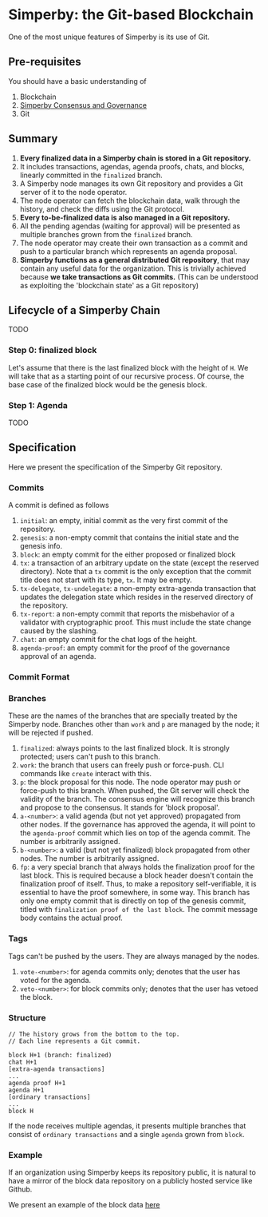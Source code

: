 # Simperby: the Git-based Blockchain

One of the most unique features of Simperby is its use of Git.

## Pre-requisites

You should have a basic understanding of

1. Blockchain
2. [Simperby Consensus and Governance](./protocol_overview.md)
3. Git

## Summary

1. **Every finalized data in a Simperby chain is stored in a Git repository.**
2. It includes transactions, agendas, agenda proofs, chats, and blocks, linearly committed in the `finalized` branch.
3. A Simperby node manages its own Git repository and provides a Git server of it to the node operator.
4. The node operator can fetch the blockchain data, walk through the history, and check the diffs using the Git protocol.
5. **Every to-be-finalized data is also managed in a Git repository.**
6. All the pending agendas (waiting for approval) will be presented as multiple branches grown from the `finalized` branch.
7. The node operator may create their own transaction as a commit and push to a particular branch which represents an agenda proposal.
8. **Simperby functions as a general distributed Git repository**, that may contain any useful data for the organization. This is trivially achieved because **we take transactions as Git commits.** (This can be understood as exploiting the 'blockchain state' as a Git repository)

## Lifecycle of a Simperby Chain

TODO

### Step 0: finalized block

Let's assume that there is the last finalized block with the height of `H`.
We will take that as a starting point of our recursive process. Of course, the base case of the finalized block would be the genesis block.

### Step 1: Agenda

TODO

## Specification

Here we present the specification of the Simperby Git repository.

### Commits

A commit is defined as follows

1. `initial`: an empty, initial commit as the very first commit of the repository.
2. `genesis`: a non-empty commit that contains the initial state and the genesis info.
3. `block`: an empty commit for the either proposed or finalized block
4. `tx`: a transaction of an arbitrary update on the state (except the reserved directory). Note that a `tx` commit is the only exception that the commit title does not start with its type, `tx`. It may be empty.
5. `tx-delegate`, `tx-undelegate`: a non-empty extra-agenda transaction that updates the delegation state which resides in the reserved directory of the repository.
6. `tx-report`: a non-empty commit that reports the misbehavior of a validator with cryptographic proof. This must include the state change caused by the slashing.
7. `chat`: an empty commit for the chat logs of the height.
8. `agenda-proof`: an empty commit for the proof of the governance approval of an agenda.

### Commit Format

### Branches

These are the names of the branches that are specially treated by the Simperby node. Branches other than `work` and `p` are managed by the node; it will be rejected if pushed.

1. `finalized`: always points to the last finalized block. It is strongly protected; users can't push to this branch.
2. `work`: the branch that users can freely push or force-push. CLI commands like `create` interact with this.
3. `p`: the block proposal for this node. The node operator may push or force-push to this branch. When pushed, the Git server will check the validity of the branch. The consensus engine will recognize this branch and propose to the consensus. It stands for 'block proposal'.
4. `a-<number>`: a valid agenda (but not yet approved) propagated from other nodes. If the governance has approved the agenda, it will point to the `agenda-proof` commit which lies on top of the agenda commit. The number is arbitrarily assigned.
5. `b-<number>`: a valid (but not yet finalized) block propagated from other nodes. The number is arbitrarily assigned.
6. `fp`: a very special branch that always holds the finalization proof for the last block. This is required because a block header doesn't contain the finalization proof of itself. Thus, to make a repository self-verifiable, it is essential to have the proof somewhere, in some way. This branch has only one empty commit that is directly on top of the genesis commit, titled with `finalization proof of the last block`. The commit message body contains the actual proof.

### Tags

Tags can't be pushed by the users. They are always managed by the nodes.

1. `vote-<number>`: for agenda commits only; denotes that the user has voted for the agenda.
2. `veto-<number>`: for block commits only; denotes that the user has vetoed the block.

### Structure

```text
// The history grows from the bottom to the top.
// Each line represents a Git commit.

block H+1 (branch: finalized)
chat H+1
[extra-agenda transactions]
...
agenda proof H+1
agenda H+1
[ordinary transactions]
...
block H
```

If the node receives multiple agendas, it presents multiple branches that consist of `ordinary transactions` and a single `agenda` grown from `block`.

### Example

If an organization using Simperby keeps its repository public, it is natural to have a mirror of the block data repository on a publicly hosted service like Github.

We present an example of the block data [here](https://github.com/postech-dao/simperby-git-example)
